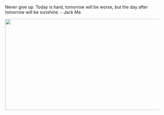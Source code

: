 <div>
  <div>
    <p>
      Never give up. Today is hard, tomorrow will be worse, but the day after tomorrow will be sunshine. - Jack Ma
    </p>
  </div>
  <div align="center">
    <img
      src="https://media.giphy.com/media/dWesBcTLavkZuG35MI/giphy.gif"
      width="600"
      height="300"
    />
  </div>
  </div>
